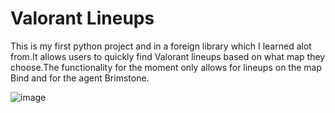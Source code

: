 
# Valorant Lineups

This is my first python project and in a foreign library which I learned alot from.It allows users to quickly find Valorant lineups based on what map they choose.The functionality for the moment only allows for lineups on the map Bind and for the agent Brimstone.

![image](https://github.com/corznet/ValoLineup/assets/43306771/c130add4-5615-439e-aed1-afd0276701be)
